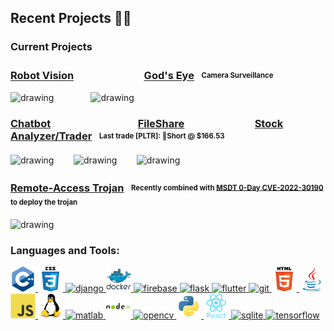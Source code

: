 
## Recent Projects 👨‍💻

### Current Projects

### [Robot Vision](https://github.com/LissanKoirala/Robot-Vision)&nbsp;&nbsp;&nbsp;&nbsp;&nbsp;&nbsp;&nbsp;&nbsp;&nbsp;&nbsp;&nbsp;&nbsp;&nbsp;&nbsp;&nbsp;&nbsp;&nbsp;&nbsp;&nbsp;&nbsp;&nbsp;&nbsp;&nbsp;&nbsp;&nbsp;&nbsp;&nbsp;&nbsp;&nbsp;[God's Eye](https://github.com/LissanKoirala/Gods-Eye)&nbsp;&nbsp;&nbsp;<sup><sub>Camera Surveillance</sub></sub>

<img src="https://user-images.githubusercontent.com/58141138/170552999-43cef768-daed-409f-b6eb-d9cc1a2fb5a2.gif" alt="drawing" height="330"/>&nbsp;&nbsp;&nbsp;&nbsp;&nbsp;&nbsp;&nbsp;&nbsp;&nbsp;&nbsp;&nbsp;&nbsp;&nbsp;&nbsp;&nbsp;<img src="https://github.com/LissanKoirala/Gods-Eye/blob/main/godseye-demo.gif?raw=true" alt="drawing" height="330"/>


### [Chatbot](https://lissankoirala.ml/chatbot)&nbsp;&nbsp;&nbsp;&nbsp;&nbsp;&nbsp;&nbsp;&nbsp;&nbsp;&nbsp;&nbsp;&nbsp;&nbsp;&nbsp;&nbsp;&nbsp;&nbsp;&nbsp;&nbsp;&nbsp;&nbsp;&nbsp;&nbsp;&nbsp;&nbsp;&nbsp;&nbsp;&nbsp;&nbsp;&nbsp;&nbsp;&nbsp;&nbsp;&nbsp;&nbsp;&nbsp;[FileShare](https://fileshare.lissankoirala.ml)&nbsp;&nbsp;&nbsp;&nbsp;&nbsp;&nbsp;&nbsp;&nbsp;&nbsp;&nbsp;&nbsp;&nbsp;&nbsp;&nbsp;&nbsp;&nbsp;&nbsp;&nbsp;&nbsp;&nbsp;&nbsp;&nbsp;&nbsp;&nbsp;&nbsp;&nbsp;&nbsp;&nbsp;&nbsp;[Stock Analyzer/Trader](https://github.com/LissanKoirala/Stock-Analyser-Trader)&nbsp;&nbsp;&nbsp;<sub><sup>Last trade [PLTR]: 🔻Short @ $166.53</sup></sub>


<img src="https://user-images.githubusercontent.com/58141138/171152324-d72c1b2b-e604-4045-b131-52c528386fd3.gif" alt="drawing" height="380"/>&nbsp;&nbsp;&nbsp;&nbsp;&nbsp;&nbsp;&nbsp;&nbsp;<img src="https://user-images.githubusercontent.com/58141138/171152348-bc98d377-f97d-4009-b4a2-4e56deb86f26.gif" alt="drawing" height="380"/>&nbsp;&nbsp;&nbsp;&nbsp;&nbsp;&nbsp;&nbsp;&nbsp;<img src="https://user-images.githubusercontent.com/58141138/171060731-0106af86-9f7c-41a2-8d40-e643bbfb9a8e.gif" alt="drawing" height="380"/>



### [Remote-Access Trojan](https://lissankoirala.ml/projects/remote-access)&nbsp;&nbsp;&nbsp;<sup><sub>Recently combined with [MSDT 0-Day CVE-2022-30190](https://github.com/LissanKoirala/msdt-follina) to deploy the trojan</sub></sub>
<img src="https://github.com/LissanKoirala/LissanKoirala/blob/main/trojan-globe.gif" alt="drawing" with="100"/>






<h3 align="left">Languages and Tools:</h3>
<p align="left"> <a href="https://www.w3schools.com/cpp/" target="_blank" rel="noreferrer"> <img src="https://raw.githubusercontent.com/devicons/devicon/master/icons/cplusplus/cplusplus-original.svg" alt="cplusplus" width="40" height="40"/> </a> <a href="https://www.w3schools.com/css/" target="_blank" rel="noreferrer"> <img src="https://raw.githubusercontent.com/devicons/devicon/master/icons/css3/css3-original-wordmark.svg" alt="css3" width="40" height="40"/> </a> <a href="https://www.djangoproject.com/" target="_blank" rel="noreferrer"> <img src="https://cdn.worldvectorlogo.com/logos/django.svg" alt="django" width="40" height="40"/> </a> <a href="https://www.docker.com/" target="_blank" rel="noreferrer"> <img src="https://raw.githubusercontent.com/devicons/devicon/master/icons/docker/docker-original-wordmark.svg" alt="docker" width="40" height="40"/> </a> <a href="https://firebase.google.com/" target="_blank" rel="noreferrer"> <img src="https://www.vectorlogo.zone/logos/firebase/firebase-icon.svg" alt="firebase" width="40" height="40"/> </a> <a href="https://flask.palletsprojects.com/" target="_blank" rel="noreferrer"> <img src="https://www.vectorlogo.zone/logos/pocoo_flask/pocoo_flask-icon.svg" alt="flask" width="40" height="40"/> </a> <a href="https://flutter.dev" target="_blank" rel="noreferrer"> <img src="https://www.vectorlogo.zone/logos/flutterio/flutterio-icon.svg" alt="flutter" width="40" height="40"/> </a> <a href="https://git-scm.com/" target="_blank" rel="noreferrer"> <img src="https://www.vectorlogo.zone/logos/git-scm/git-scm-icon.svg" alt="git" width="40" height="40"/> </a> <a href="https://www.w3.org/html/" target="_blank" rel="noreferrer"> <img src="https://raw.githubusercontent.com/devicons/devicon/master/icons/html5/html5-original-wordmark.svg" alt="html5" width="40" height="40"/> </a> <a href="https://www.java.com" target="_blank" rel="noreferrer"> <img src="https://raw.githubusercontent.com/devicons/devicon/master/icons/java/java-original.svg" alt="java" width="40" height="40"/> </a> <a href="https://developer.mozilla.org/en-US/docs/Web/JavaScript" target="_blank" rel="noreferrer"> <img src="https://raw.githubusercontent.com/devicons/devicon/master/icons/javascript/javascript-original.svg" alt="javascript" width="40" height="40"/> </a> <a href="https://www.linux.org/" target="_blank" rel="noreferrer"> <img src="https://raw.githubusercontent.com/devicons/devicon/master/icons/linux/linux-original.svg" alt="linux" width="40" height="40"/> </a> <a href="https://www.mathworks.com/" target="_blank" rel="noreferrer"> <img src="https://upload.wikimedia.org/wikipedia/commons/2/21/Matlab_Logo.png" alt="matlab" width="40" height="40"/> </a> <a href="https://nodejs.org" target="_blank" rel="noreferrer"> <img src="https://raw.githubusercontent.com/devicons/devicon/master/icons/nodejs/nodejs-original-wordmark.svg" alt="nodejs" width="40" height="40"/> </a> <a href="https://opencv.org/" target="_blank" rel="noreferrer"> <img src="https://www.vectorlogo.zone/logos/opencv/opencv-icon.svg" alt="opencv" width="40" height="40"/> </a> <a href="https://www.python.org" target="_blank" rel="noreferrer"> <img src="https://raw.githubusercontent.com/devicons/devicon/master/icons/python/python-original.svg" alt="python" width="40" height="40"/> </a> <a href="https://reactjs.org/" target="_blank" rel="noreferrer"> <img src="https://raw.githubusercontent.com/devicons/devicon/master/icons/react/react-original-wordmark.svg" alt="react" width="40" height="40"/> </a> <a href="https://www.sqlite.org/" target="_blank" rel="noreferrer"> <img src="https://www.vectorlogo.zone/logos/sqlite/sqlite-icon.svg" alt="sqlite" width="40" height="40"/> </a> <a href="https://www.tensorflow.org" target="_blank" rel="noreferrer"> <img src="https://www.vectorlogo.zone/logos/tensorflow/tensorflow-icon.svg" alt="tensorflow" width="40" height="40"/> </a> </p>



